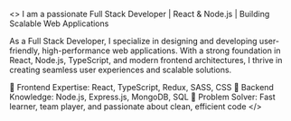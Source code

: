 <>
I am a passionate Full Stack Developer | React & Node.js | Building Scalable Web Applications

As a Full Stack Developer, I specialize in designing and developing user-friendly, high-performance web applications. With a strong foundation in React, Node.js, TypeScript, and modern frontend architectures, I thrive in creating seamless user experiences and scalable solutions.

🔹 Frontend Expertise: React, TypeScript, Redux, SASS, CSS
🔹 Backend Knowledge: Node.js, Express.js, MongoDB, SQL
🔹 Problem Solver: Fast learner, team player, and passionate about clean, efficient code
</>
